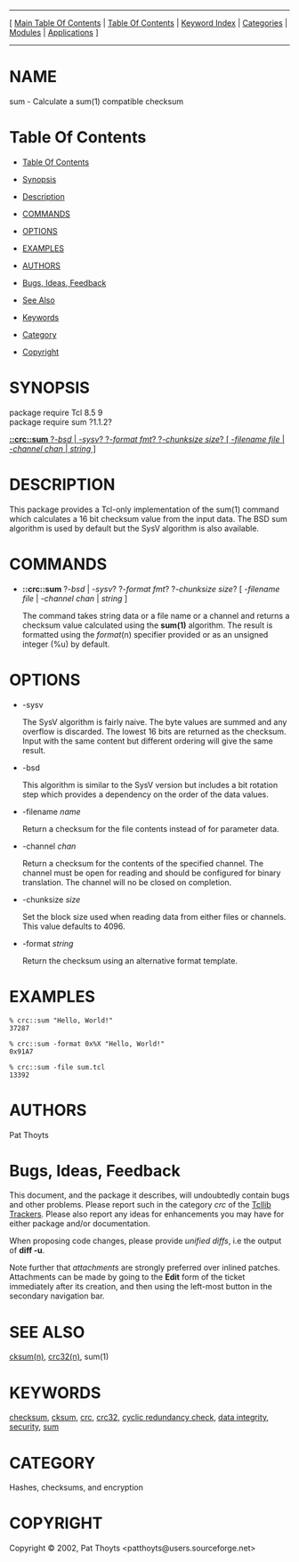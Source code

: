 
[//000000001]: # (sum \- Cyclic Redundancy Checks)
[//000000002]: # (Generated from file 'sum\.man' by tcllib/doctools with format 'markdown')
[//000000003]: # (Copyright &copy; 2002, Pat Thoyts <patthoyts@users\.sourceforge\.net>)
[//000000004]: # (sum\(n\) 1\.1\.2 tcllib "Cyclic Redundancy Checks")

<hr> [ <a href="../../../../toc.md">Main Table Of Contents</a> &#124; <a
href="../../../toc.md">Table Of Contents</a> &#124; <a
href="../../../../index.md">Keyword Index</a> &#124; <a
href="../../../../toc0.md">Categories</a> &#124; <a
href="../../../../toc1.md">Modules</a> &#124; <a
href="../../../../toc2.md">Applications</a> ] <hr>

# NAME

sum \- Calculate a sum\(1\) compatible checksum

# <a name='toc'></a>Table Of Contents

  - [Table Of Contents](#toc)

  - [Synopsis](#synopsis)

  - [Description](#section1)

  - [COMMANDS](#section2)

  - [OPTIONS](#section3)

  - [EXAMPLES](#section4)

  - [AUTHORS](#section5)

  - [Bugs, Ideas, Feedback](#section6)

  - [See Also](#seealso)

  - [Keywords](#keywords)

  - [Category](#category)

  - [Copyright](#copyright)

# <a name='synopsis'></a>SYNOPSIS

package require Tcl 8\.5 9  
package require sum ?1\.1\.2?  

[__::crc::sum__ ?*\-bsd* &#124; *\-sysv*? ?*\-format fmt*? ?*\-chunksize size*? \[ *\-filename file* &#124; *\-channel chan* &#124; *string* \]](#1)  

# <a name='description'></a>DESCRIPTION

This package provides a Tcl\-only implementation of the sum\(1\) command which
calculates a 16 bit checksum value from the input data\. The BSD sum algorithm is
used by default but the SysV algorithm is also available\.

# <a name='section2'></a>COMMANDS

  - <a name='1'></a>__::crc::sum__ ?*\-bsd* &#124; *\-sysv*? ?*\-format fmt*? ?*\-chunksize size*? \[ *\-filename file* &#124; *\-channel chan* &#124; *string* \]

    The command takes string data or a file name or a channel and returns a
    checksum value calculated using the __sum\(1\)__ algorithm\. The result is
    formatted using the *format*\(n\) specifier provided or as an unsigned
    integer \(%u\) by default\.

# <a name='section3'></a>OPTIONS

  - \-sysv

    The SysV algorithm is fairly naive\. The byte values are summed and any
    overflow is discarded\. The lowest 16 bits are returned as the checksum\.
    Input with the same content but different ordering will give the same
    result\.

  - \-bsd

    This algorithm is similar to the SysV version but includes a bit rotation
    step which provides a dependency on the order of the data values\.

  - \-filename *name*

    Return a checksum for the file contents instead of for parameter data\.

  - \-channel *chan*

    Return a checksum for the contents of the specified channel\. The channel
    must be open for reading and should be configured for binary translation\.
    The channel will no be closed on completion\.

  - \-chunksize *size*

    Set the block size used when reading data from either files or channels\.
    This value defaults to 4096\.

  - \-format *string*

    Return the checksum using an alternative format template\.

# <a name='section4'></a>EXAMPLES

    % crc::sum "Hello, World!"
    37287

    % crc::sum -format 0x%X "Hello, World!"
    0x91A7

    % crc::sum -file sum.tcl
    13392

# <a name='section5'></a>AUTHORS

Pat Thoyts

# <a name='section6'></a>Bugs, Ideas, Feedback

This document, and the package it describes, will undoubtedly contain bugs and
other problems\. Please report such in the category *crc* of the [Tcllib
Trackers](http://core\.tcl\.tk/tcllib/reportlist)\. Please also report any ideas
for enhancements you may have for either package and/or documentation\.

When proposing code changes, please provide *unified diffs*, i\.e the output of
__diff \-u__\.

Note further that *attachments* are strongly preferred over inlined patches\.
Attachments can be made by going to the __Edit__ form of the ticket
immediately after its creation, and then using the left\-most button in the
secondary navigation bar\.

# <a name='seealso'></a>SEE ALSO

[cksum\(n\)](cksum\.md), [crc32\(n\)](crc32\.md), sum\(1\)

# <a name='keywords'></a>KEYWORDS

[checksum](\.\./\.\./\.\./\.\./index\.md\#checksum),
[cksum](\.\./\.\./\.\./\.\./index\.md\#cksum), [crc](\.\./\.\./\.\./\.\./index\.md\#crc),
[crc32](\.\./\.\./\.\./\.\./index\.md\#crc32), [cyclic redundancy
check](\.\./\.\./\.\./\.\./index\.md\#cyclic\_redundancy\_check), [data
integrity](\.\./\.\./\.\./\.\./index\.md\#data\_integrity),
[security](\.\./\.\./\.\./\.\./index\.md\#security),
[sum](\.\./\.\./\.\./\.\./index\.md\#sum)

# <a name='category'></a>CATEGORY

Hashes, checksums, and encryption

# <a name='copyright'></a>COPYRIGHT

Copyright &copy; 2002, Pat Thoyts <patthoyts@users\.sourceforge\.net>
